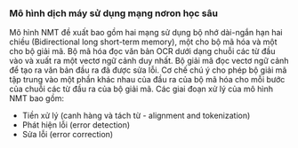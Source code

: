 ###	Mô hình dịch máy sử dụng mạng nơron học sâu
Mô hình NMT đề xuất bao gồm hai mạng sử dụng bộ nhớ dài-ngắn hạn hai chiều (Bidirectional long short-term memory), một cho bộ mã hóa và một cho bộ giải mã. Bộ mã hóa đọc văn bản OCR dưới dạng chuỗi các từ đầu vào và xuất ra một vectơ ngữ cảnh duy nhất. Bộ giải mã đọc vectơ ngữ cảnh để tạo ra văn bản đầu ra đã được sửa lỗi. Cơ chế chú ý cho phép bộ giải mã tập trung vào một phần khác nhau của đầu ra của bộ mã hóa cho mỗi bước của chuỗi các từ đầu ra của bộ giải mã. Các giai đoạn xử lý của mô hình NMT bao gồm:
- Tiền xử lý (canh hàng và tách từ - alignment and tokenization)
- Phát hiện lỗi (error detection)
- Sửa lỗi (error correction)
